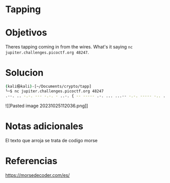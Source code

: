 #  Tapping
# Objetivos
Theres tapping coming in from the wires. What's it saying `nc jupiter.challenges.picoctf.org 48247`.
# Solucion
```bash
(kali㉿kali)-[~/Documents/crypto/tapp]
└─$ nc jupiter.challenges.picoctf.org 48247
.--. .. -.-. --- -.-. - ..-. { -- ----- .-. ... ...-- -.-. ----- -.. ...-- .---- ... ..-. ..- -. .---- ..--- -.... .---- ....- ...-- ---.. .---- ---.. .---- } 

```
![[Pasted image 20231025112036.png]]
# Notas adicionales
El texto que arroja se trata de codigo morse
# Referencias
https://morsedecoder.com/es/